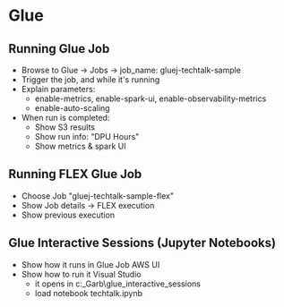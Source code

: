 

# Glue

## Running Glue Job
 - Browse to Glue -> Jobs -> job_name: gluej-techtalk-sample
 - Trigger the job, and while it's running
 - Explain parameters:
   - enable-metrics, enable-spark-ui, enable-observability-metrics
   - enable-auto-scaling
 - When run is completed:
   - Show S3 results
   - Show run info: "DPU Hours"
   - Show metrics & spark UI
 

## Running FLEX Glue Job
  - Choose Job "gluej-techtalk-sample-flex"
  - Show Job details -> FLEX execution
  - Show previous execution

## Glue Interactive Sessions (Jupyter Notebooks)
 
  - Show how it runs in Glue Job AWS UI
  - Show how to run it Visual Studio
    - it opens in c:\_Garb\glue_interactive_sessions
    - load notebook techtalk.ipynb

